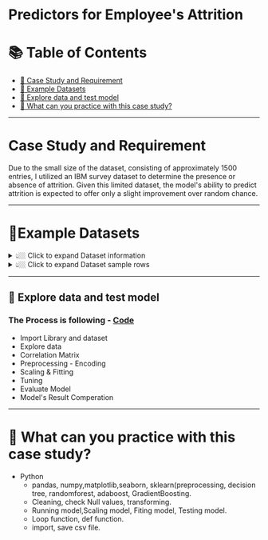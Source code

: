 # Predictors for Employee's Attrition





# :books: Table of Contents <!-- omit in toc -->

- [:briefcase: Case Study and Requirement](#case-study-and-requirement)
- [:bookmark_tabs: Example Datasets](#bookmark_tabsexample-datasets)
- [🔎 Explore data and test model](#explore-data-and-test-model)
- [📃 What can you practice with this case study?](#-what-can-you-practice-with-this-case-study)

---

# Case Study and Requirement

Due to the small size of the dataset, consisting of approximately 1500 entries, I utilized an IBM survey dataset to determine the presence or absence of attrition. Given this limited dataset, the model's ability to predict attrition is expected to offer only a slight improvement over random chance.

---

# :bookmark_tabs:Example Datasets

<details><summary> 👆🏼 Click to expand Dataset information </summary>

| Name                    | Description                                           |
|-------------------------|-------------------------------------------------------|
| Age                     | Employee's age in years                              |
| Attrition               | Employee's attrition status (e.g., "Yes" or "No")    |
| BusinessTravel          | Type of business travel (e.g., "Travel_Rarely")      |
| DailyRate               | Employee's daily rate of pay                         |
| Department              | Employee's department (e.g., "Sales")               |
| DistanceFromHome        | Distance from home to workplace in miles            |
| Education               | Employee's education level (e.g., 1 for 'Below College') |
| EducationField          | Field of education (e.g., "Life Sciences")          |
| EmployeeCount           | Number of employees  |
| EmployeeNumber          | Unique employee identification number                |
| EnvironmentSatisfaction | Satisfaction with the work environment (e.g., 3 for 'Neutral') |
| Gender                  | Employee's gender (e.g., "Male" or "Female")        |
| HourlyRate              | Employee's hourly rate of pay                       |
| JobInvolvement          | Job involvement level (e.g., 2 for 'Low')           |
| JobLevel                | Employee's job level (e.g., 1 for 'Entry Level')    |
| JobRole                 | Employee's job role (e.g., "Sales Executive")       |
| JobSatisfaction         | Job satisfaction level (e.g., 4 for 'Very Satisfied') |
| MaritalStatus           | Employee's marital status (e.g., "Married")        |
| MonthlyIncome           | Employee's monthly income in dollars                |
| MonthlyRate             | Employee's monthly rate of pay                      |
| NumCompaniesWorked      | Number of companies worked for                       |
| Over18                  | Employee's age over 18 (e.g., "Y" for "Yes")         |
| OverTime                | Overtime work status (e.g., "Yes" or "No")           |
| PercentSalaryHike       | Percentage increase in salary                       |
| PerformanceRating       | Performance rating (e.g., 3 for 'Good')        |
| RelationshipSatisfaction| Satisfaction with workplace relationships            |
| StandardHours           | Standard working hours (should be 1470 for all records) |
| StockOptionLevel        | Stock option level (e.g., 0 for 'No Stock Options')  |
| TotalWorkingYears       | Total years of working experience                    |
| TrainingTimesLastYear   | Number of training sessions attended last year      |
| WorkLifeBalance         | Work-life balance rating (e.g., 0 for 'Bad')         |
| YearsAtCompany          | Years the employee has spent at the company         |
| YearsInCurrentRole      | Years in the current job role                        |
| YearsSinceLastPromotion | Years since the last promotion                      |
| YearsWithCurrManager    | Years with the current manager       
</details>

<details><summary> 👆🏼 Click to expand Dataset sample rows </summary>

<div align="center">

**Table** 

<div align="center">
First 10 rows

| Age | Attrition | BusinessTravel | DailyRate | Department | DistanceFromHome | Education | EducationField | EmployeeCount | EmployeeNumber | EnvironmentSatisfaction | Gender | HourlyRate | JobInvolvement | JobLevel | JobRole | JobSatisfaction | MaritalStatus | MonthlyIncome | MonthlyRate | NumCompaniesWorked | Over18 | OverTime | PercentSalaryHike | PerformanceRating | RelationshipSatisfaction | StandardHours | StockOptionLevel | TotalWorkingYears | TrainingTimesLastYear | WorkLifeBalance | YearsAtCompany | YearsInCurrentRole | YearsSinceLastPromotion | YearsWithCurrManager |
|-----|-----------|----------------|-----------|------------|------------------|-----------|----------------|--------------|---------------|-----------------------|--------|------------|----------------|----------|---------|-----------------|---------------|--------------|------------|-------------------|-------|----------|------------------|------------------|------------------------|--------------|------------------|------------------|----------------------|-----------------|----------------|-------------------|-----------------------|---------------------|
| 41  | Yes       | Travel_Rarely  | 1102      | Sales      | 1                | 2         | Life Sciences  | 1            | 1             | 2                   | Female | 94         | 3              | 2        | Sales Executive | 4             | Single       | 5993         | 19479      | 8                 | Y     | Yes      | 11               | 3                | 1                      | 80           | 0                | 8                | 0                    | 1               | 6              | 4                | 0                       | 5                   |
| 49  | No        | Travel_Frequently | 279     | Research & Development | 8 | 1 | Life Sciences | 1 | 2 | 3 | Male | 61 | 2 | 2 | Research Scientist | 2 | Married | 5130 | 24907 | 1 | Y | No | 23 | 4 | 4 | 80 | 1 | 10 | 3 | 3 | 10 | 7 | 1 | 7 |
| 37  | Yes       | Travel_Rarely | 1373      | Research & Development | 2 | 2 | Other | 1 | 4 | 4 | Male | 92 | 2 | 1 | Laboratory Technician | 3 | Single | 2090 | 2396 | 6 | Y | Yes | 15 | 3 | 2 | 80 | 0 | 7 | 3 | 3 | 0 | 0 | 0 | 0 |
| 33  | No        | Travel_Frequently | 1392  | Research & Development | 3 | 4 | Life Sciences | 1 | 5 | 4 | Female | 56 | 3 | 1 | Research Scientist | 3 | Married | 2909 | 23159 | 1 | Y | Yes | 11 | 3 | 3 | 80 | 0 | 8 | 3 | 3 | 8 | 7 | 3 | 0 |
| 27  | No        | Travel_Rarely | 591        | Research & Development | 2 | 1 | Medical | 1 | 7 | 1 | Male | 40 | 3 | 1 | Laboratory Technician | 2 | Married | 3468 | 16632 | 9 | Y | No | 12 | 3 | 4 | 80 | 1 | 6 | 3 | 3 | 2 | 2 | 2 | 2 |
| 32  | No        | Travel_Frequently | 1005  | Research & Development | 2 | 2 | Life Sciences | 1 | 8 | 4 | Male | 79 | 3 | 1 | Laboratory Technician | 4 | Single | 3068 | 11864 | 0 | Y | No | 13 | 3 | 3 | 80 | 0 | 8 | 2 | 2 | 7 | 7 | 3 | 6 |
| 59  | No        | Travel_Rarely | 1324       | Research & Development | 3 | 3 | Medical | 1 | 10 | 3 | Female | 81 | 4 | 1 | Laboratory Technician | 1 | Married | 2670 | 9964 | 4 | Y | Yes | 20 | 4 | 1 | 80 | 3 | 12 | 3 | 2 | 1 | 0 | 0 | 0 |
| 30  | No        | Travel_Rarely | 1358      | Research & Development | 24 | 1 | Life Sciences | 1 | 11 | 4 | Male | 67 | 3 | 1 | Laboratory Technician | 3 | Divorced | 2693 | 13335 | 1 | Y | No | 22 | 4 | 2 | 80 | 1 | 1 | 2 | 3 | 1 | 0 | 0 | 0 |
| 38  | No        | Travel_Frequently | 216  | Research & Development | 23 | 3 | Life Sciences | 1 | 12 | 4 | Male | 44 | 2 | 3 | Manufacturing Director | 3 | Single | 9526 | 8787 | 0 | Y | No | 21 | 4 | 2 | 80 | 0 | 10 | 2 | 3 | 9 | 7 | 1 | 8 |


</div>
</div>

</details>

---
## 🔎  Explore data and test model

### The Process is following -  [Code](https://github.com/beto1810/HR_Attrition_Predictors/blob/main/IBM_HR_Attrition_Performance.ipynb)

- Import Library and dataset
- Explore data
- Correlation Matrix
- Preprocessing - Encoding
- Scaling & Fitting
- Tuning
- Evaluate Model
- Model's Result Comperation

---

# 🧾 What can you practice with this case study?
- Python
  - pandas, numpy,matplotlib,seaborn, sklearn(preprocessing, decision tree, randomforest, adaboost, GradientBoosting.
  - Cleaning, check Null values, transforming.
  - Running model,Scaling model, Fiting model, Testing model. 
  - Loop function, def function.
  - import, save csv file. 

